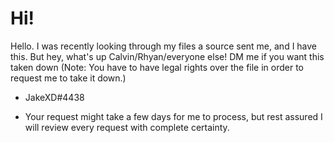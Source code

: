 # Hi!

Hello. I was recently looking through my files a source sent me, and I have this. But hey, what's up Calvin/Rhyan/everyone else!
DM me if you want this taken down (Note: You have to have legal rights over the file in order to request me to take it down.)
 
 - JakeXD#4438
 * Your request might take a few days for me to process, but rest assured I will review every request with complete certainty.
